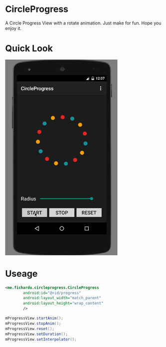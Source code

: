 # CircleProgress

A Circle Progress View with a rotate animation. Just make for fun. Hope you enjoy it.

# Quick Look

<img src="./art/progress.gif" width="360">

# Useage

```xml
<me.fichardu.circleprogress.CircleProgress
        android:id="@+id/progress"
        android:layout_width="match_parent"
        android:layout_height="wrap_content"
        />
```

```java
mProgressView.startAnim();
mProgressView.stopAnim();
mProgressView.reset();
mProgressView.setDuration();
mProgressView.setInterpolator();
```
